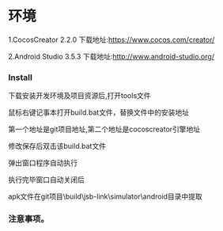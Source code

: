 
# 环境
 1.CocosCreator 2.2.0  下载地址:https://www.cocos.com/creator/
 
 2.Android Studio 3.5.3 下载地址:http://www.android-studio.org/

### Install

   下载安装开发环境及项目资源后,打开tools文件
   
   鼠标右键记事本打开build.bat文件，替换文件中的安装地址
   
   第一个地址是git项目地址,第二个地址是cocoscreator引擎地址
   
   修改保存后双击该build.bat文件
   
   弹出窗口程序自动执行
   
   执行完毕窗口自动关闭后
   
   apk文件在git项目\build\jsb-link\simulator\android目录中提取

### 注意事项。
